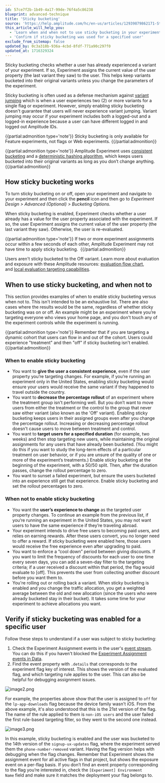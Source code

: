 ```yaml
---
id: 57ce7f2b-1b49-4a17-99de-76f4a5c86238
blueprint: advanced-technique
title: 'Sticky bucketing'
source: 'https://help.amplitude.com/hc/en-us/articles/12939879862171-Sticky-bucketing-in-Amplitude-Experiment'
this_article_will_help_you:
  - 'Learn when and when not to use sticky bucketing in your experiments'
  - 'Confirm if sticky bucketing was used for a specified user'
exclude_from_sitemap: false
updated_by: 0c3a318b-936a-4cbd-8fdf-771a90c297f0
updated_at: 1716329324
---
```

Sticky bucketing checks whether a user has already experienced a variant of your experiment. If so, Experiment assigns the current value of the user property (the last variant they saw) to the user. This helps keep variants bucketed into their original variants unless you change the parameters of the experiment. 

Sticky bucketing is often used as a defense mechanism against [variant jumping](https://www.docs.developers.amplitude.com/experiment/guides/troubleshooting/variant-jumping/) which is when a user experiences two (2) or more variants for a single flag or experiment. However, simply enabling sticky bucketing doesn't guarantee that users will never experience variant jumping. Variant jumping may occur if your experiment includes both a logged-out and a logged-in experience because a user can have different logged in and logged out Amplitude IDs.

{{partial:admonition type='note'}}
Sticky bucketing is only available for Feature experiments, not flags or Web experiments.
{{/partial:admonition}}

{{partial:admonition type='note'}}
 Amplitude Experiment uses [consistent bucketing](/docs/feature-experiment/implementation#consistent-bucketing) and a [deterministic hashing algorithm](/docs/feature-experiment/implementation#hashing), which keeps users bucketed into their original variants as long as you don’t change anything. 
{{/partial:admonition}}

## How sticky bucketing works

To turn sticky bucketing on or off, open your experiment and navigate to your experiment and then click the **pencil** icon and then go to *Experiment Design > Advanced (Optional) > Bucketing Options.* 

When sticky bucketing is enabled, Experiment checks whether a user already has a value for the user property associated with the experiment. If so, the user Experiment assigns the current value of the user property (the last variant they saw). Otherwise, the user is re-evaluated.

{{partial:admonition type='note'}}
If two or more experiment assignments occur within a few seconds of each other, Amplitude Experiment may not have time to apply sticky bucketing. 
{{/partial:admonition}}

Users aren't sticky bucketed to the Off variant. Learn more about evaluation and exposure with these Amplitude resources: [evaluation flow chart](/docs/feature-experiment/advanced-techniques/cumulative-exposure-change-slope), and [local evaluation targeting capabilities](/docs/feature-experiment/local-evaluation#targeting-capabilities).

## When to use sticky bucketing, and when not to

This section provides examples of when to enable sticky bucketing versus when not to. This isn't intended to be an exhaustive list. There are also cases where the results would be the same, regardless of whether sticky bucketing was on or off. An example might be an experiment where you’re targeting everyone who views your home page, and you don't touch any of the experiment controls while the experiment is running. 

{{partial:admonition type='note'}}
Remember that if you are targeting a dynamic cohort that users can flow in and out of the cohort. Users could experience "treatment" and then "off" if sticky bucketing isn't enabled.
{{/partial:admonition}}

### When to enable sticky bucketing

* You want to **give the user a consistent experience**, even if the user property you’re targeting changes. For example, if you’re running an experiment only in the United States, enabling sticky bucketing would ensure your users would receive the same variant if they happened to travel outside the country.
* You want to **decrease the percentage rollout** of an experiment where the treatment group isn't performing well. But you don’t want to move users from either the treatment or the control to the group that never saw either variant (also known as the 'Off' variant). Enabling sticky bucketing keeps users in their assigned groups even after you change the percentage rollout. Increasing or decreasing percentage rollout doesn't cause users to move between treatment and control.
* You want to **target users for a specified duration** (for example, two weeks) and then stop targeting new users, while maintaining the original assignments for any users that have already been bucketed. (You might do this if you want to study the long-term effects of a particular treatment on user behavior, or if you are unsure of the quality of one or more of the experiment’s treatments.) Enable sticky bucketing at the beginning of the experiment, with a 50/50 split. Then, after the duration passes, change the rollout percentage to zero.
* You want to sunset a failed experiment, but ensure the users bucketed into an experience still get that experience. Enable sticky bucketing and set the rollout percentages to zero.

### When not to enable sticky bucketing

* You want the **user’s experience to change** as the targeted user property changes. To continue an example from the previous list, if you‘re running an experiment in the United States, you may not want users to have the same experience if they’re traveling abroad.
* Your experiment intends to drive free users to becoming paid users, and relies on earning rewards. After these users convert, you no longer need to offer a reward. If sticky bucketing were enabled here, those users would receive the free experience even after upgrading to paid.
* You want to enforce a “cool down” period between giving discounts. If you want to limit the frequency of discounts for each user to one time every seven days, you can add a seven-day filter to the targeting criteria; if a user received a discount within that period, the flag would evaluate to [off]. This prevents the user from collecting another discount before you want them to.
* You're rolling out or rolling back a variant. When sticky bucketing is enabled and you change the traffic allocation, you get a weighted average between the old and new allocation (since the users who were already bucketed stay in their bucket). It takes some time for your experiment to achieve allocations you want.

## Verify if sticky bucketing was enabled for a specific user

Follow these steps to understand if a user was subject to sticky bucketing:

1. Check the Experiment Assignment events in the user's [event stream](/docs/analytics/user-data-lookup). You can do this if you haven't blocked the [Experiment Assignment events in Data](/docs/data/remove-invalid-data).
2. Find the event property with `.details` that corresponds to the experiment flag key of interest. This shows the version of the evaluated flag, and which targeting rule applies to the user. This can also be helpful for debugging assignment issues.

![image2.png](/docs/output/img/advanced-techniques/image2-png.png)

For example, the properties above show that the user is assigned to `off` for the `lp-app-downloads` flag because the device family wasn't iOS. From the above example, it's also understood that this is the 21st version of the flag. The name of the rule applied to them is `non-iOS users` and the user failed the first rule-based targeting filter, so they went to the second one instead.

![image3.png](/docs/output/img/advanced-techniques/image3-png.png)

In this example, sticky bucketing is enabled and the user was bucketed to the 14th version of the `signup-ux-updates` flag, where the experiment served them the `phone-number-removed` variant. Having the flag version helps with debugging when the flag changes. Remember that Experiment shows the assignment event for all active flags in that project, but shows the exposure event on a per-flag basis. If you don’t find an event property corresponding to the flag you’re interested in, check the `[Experiment] Environment Name` field and make sure it matches the deployment your flag belongs to.
